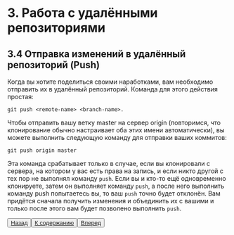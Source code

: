 # 3. Работа с удалёнными репозиториями

## 3.4 Отправка изменений в удалённый репозиторий (Push)

Когда вы хотите поделиться своими наработками, вам необходимо отправить их в удалённый репозиторий. Команда для этого действия простая: 

    git push <remote-name> <branch-name>. 

Чтобы отправить вашу ветку master на сервер origin (повторимся, что клонирование обычно настраивает оба этих имени автоматически), вы можете выполнить следующую команду для отправки ваших коммитов:

    git push origin master

Эта команда срабатывает только в случае, если вы клонировали с сервера, на котором у вас есть права на запись, и если никто другой с тех пор не выполнял команду <code>push</code>. Если вы и кто-то ещё одновременно клонируете, затем он выполняет команду <code>push</code>, а после него выполнить команду push попытаетесь вы, то ваш <code>push</code> точно будет отклонён. Вам придётся сначала получить изменения и объединить их с вашими и только после этого вам будет позволено выполнить <code>push</code>. 

<button>[Назад](/3.3.md)</button><button>[К содержанию](/readme.md)</button><button>[Вперед](/3.5.md)</button>